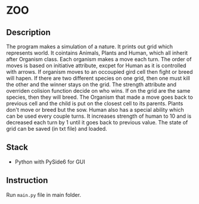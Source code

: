# ZOO

## Description
 The program makes a simulation of a nature. It prints out grid which represents world. It cointains Animals, Plants and Human, which all inherit after Organism class. Each organism makes a move each turn. The order of moves is based on initiative attribute, excpet for Human as it is controlled with arrows. If organism moves to an occoupied gird cell then fight or breed will hapen. If there are two different species on one grid, then one must kill the other and the winner stays on the grid. The strength attribute and overriden colision function decide on who wins. If on the grid are the same species, then they will breed. The Organism that made a move goes back to previous cell and the child is put on the closest cell to its parents. Plants don't move or breed but the sow. Human also has a special ability which can be used every couple turns. It increases strength of human to 10 and is decreased each turn by 1 until it goes back to previous value. The state of grid can be saved (in txt file) and loaded.

## Stack 
 - Python with PySide6 for GUI

## Instruction
 Run `main.py` file in main folder.